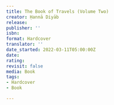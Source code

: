 ```yaml
---
title: The Book of Travels (Volume Two)
creator: Ḥannā Diyāb
release: 
publisher: ''
isbn: 
format: Hardcover
translator: ''
date_started: 2022-03-11T05:00:00Z
date: 
rating: 
revisit: false
media: Book
tags:
- Hardcover
- Book

---
```

